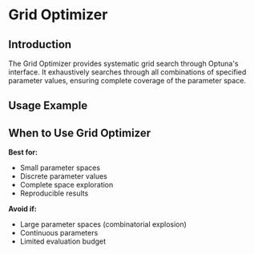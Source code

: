 # Grid Optimizer

## Introduction

The Grid Optimizer provides systematic grid search through Optuna's interface. It exhaustively searches through all combinations of specified parameter values, ensuring complete coverage of the parameter space.

## Usage Example



## When to Use Grid Optimizer

**Best for:**
- Small parameter spaces
- Discrete parameter values
- Complete space exploration
- Reproducible results

**Avoid if:**
- Large parameter spaces (combinatorial explosion)
- Continuous parameters
- Limited evaluation budget
